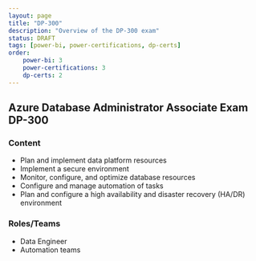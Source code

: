 ```yaml
---
layout: page
title: "DP-300"
description: "Overview of the DP-300 exam"
status: DRAFT
tags: [power-bi, power-certifications, dp-certs]
order: 
    power-bi: 3
    power-certifications: 3
    dp-certs: 2
---
```

## Azure Database Administrator Associate Exam DP-300  
  
### Content  
  
- Plan and implement data platform resources 
- Implement a secure environment 
- Monitor, configure, and optimize database resources 
- Configure and manage automation of tasks 
- Plan and configure a high availability and disaster recovery (HA/DR) environment  
  
### Roles/Teams  
  
- Data Engineer
- Automation teams  